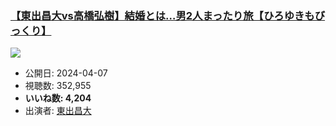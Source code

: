 ### [【東出昌大vs高橋弘樹】結婚とは…男2人まったり旅【ひろゆきもびっくり】](https://www.youtube.com/watch?v=-s9bnb6Fnkw)
[![](https://img.youtube.com/vi/-s9bnb6Fnkw/sddefault.jpg)](https://www.youtube.com/watch?v=-s9bnb6Fnkw)
-   公開日: 2024-04-07
-   視聴数: 352,955
-   **いいね数: 4,204**
-   出演者: [東出昌大](/rehacq_fan/people/東出昌大 "wikilink")
